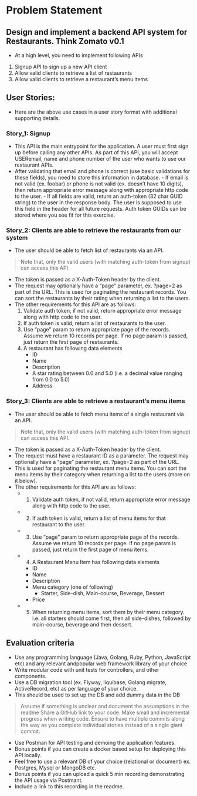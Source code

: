 # Problem Statement

## Design and implement a backend API system for Restaurants. Think Zomato v0.1
- At a high level, you need to implement following APIs
1. Signup API to sign up a new API client
2. Allow valid clients to retrieve a list of restaurants
3. Allow valid clients to retrieve a restaurant’s menu items

## User Stories:
- Here are the above use cases in a user story format with additional supporting details.

### Story_1: Signup
- This API is the main entrypoint for the application. A user must first sign up before calling any other APIs. As part of this API, you will accept USERemail, name and phone number of the user who wants to use our restaurant APIs.
- After validating that email and phone is correct (use basic validations for these fields), you need to store this
information in database. 
        - If email is not valid (ex. foobar) or phone is not valid (ex. doesn’t have 10 digits), then return appropriate error message along with appropriate http code to the user.
        - If all fields are valid, return an auth-token (32 char GUID string) to the user in the response body. The user is supposed to use this field in the header for all future requests. Auth token GUIDs can be stored where you see fit for this exercise.

### Story_2: Clients are able to retrieve the restaurants from our system
- The user should be able to fetch list of restaurants via an API. 
> Note that, only the valid users (with matching auth-token from signup) can access this API.
- The token is passed as a X-Auth-Token header by the client.
- The request may optionally have a “page” parameter, ex. ?page=2 as part of the URL. This is used for paginating the restaurant records. You can sort the restaurants by their rating when returning a list to the users.
- The other requirements for this API are as follows:
    1. Validate auth token, if not valid, return appropriate error message along with http code to the user.
    2. If auth token is valid, return a list of restaurants to the user.
    3. Use “page” param to return appropriate page of the records. Assume we return 10 records per page. If no page param is passed, just return the first page of restaurants.
    4. A restaurant has following data elements
        - ID
        - Name
        - Description
        - A star rating between 0.0 and 5.0 (i.e. a decimal value ranging from 0.0 to 5.0)
        - Address

### Story_3: Clients are able to retrieve a restaurant’s menu items
- The user should be able to fetch menu items of a single restaurant via an API.
> Note that, only the valid users (with matching auth-token from signup) can access this API.
- The token is passed as a X-Auth-Token header by the client.
- The request must have a restaurant ID as a parameter. The request may optionally have a “page” parameter, ex. ?page=2 as part of the URL. 
- This is used for paginating the restaurant menu items. You can sort the menu items by their category when returning a list to the users (more on it below).
- The other requirements for this API are as follows:
    - 1. Validate auth token, if not valid, return appropriate error message along with http code to the user.
    - 2. If auth token is valid, return a list of menu items for that restaurant to the user.
    - 3. Use “page” param to return appropriate page of the records. Assume we return 10 records per page. If
    no page param is passed, just return the first page of menu items.
    - 4. A Restaurant Menu Item has following data elements
        - ID
        - Name
        - Description
        - Menu category (one of following)
            - Starter, Side-dish, Main-course, Beverage, Dessert
        - Price
    - 5. When returning menu items, sort them by their menu category. i.e. all starters should come first, then
    all side-dishes, followed by main-course, beverage and then dessert.

## Evaluation criteria
- Use any programming language (Java, Golang, Ruby, Python, JavaScript etc) and any relevant andpopular web framework library of your choice
- Write modular code with unit tests for controllers, and other components.
- Use a DB migration tool (ex. Flyway, liquibase, Golang migrate, ActiveRecord, etc) as per language of your choice.
- This should be used to set up the DB and add dummy data in the DB
> Assume if something is unclear and document the assumptions in the readme
> Share a GitHub link to your code. Make small and incremental progress when writing code. Ensure to have multiple commits along the way as you complete individual stories instead of a single giant commit.
- Use Postman for API testing and demoing the application features.
- Bonus points if you can create a docker based setup for deploying this API locally.
- Feel free to use a relevant DB of your choice (relational or document) ex. Postgres, Mysql or MongoDB etc.
- Bonus points if you can upload a quick 5 min recording demonstrating the API usage via Postmant.
- Include a link to this recording in the readme.